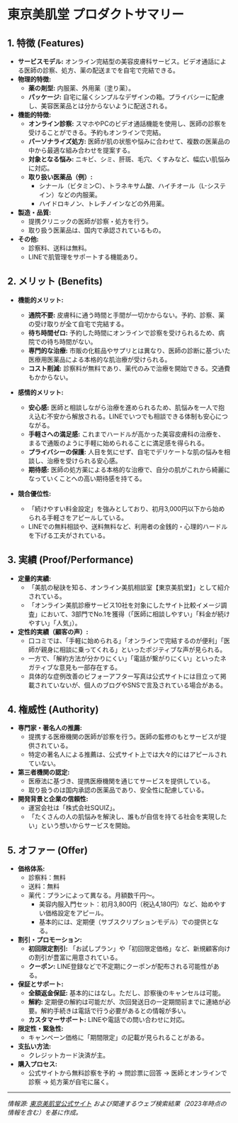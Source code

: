 
# 東京美肌堂 プロダクトサマリー

## 1. 特徴 (Features)

*   **サービスモデル:** オンライン完結型の美容皮膚科サービス。ビデオ通話による医師の診察、処方、薬の配送までを自宅で完結できる。
*   **物理的特徴:**
    *   **薬の剤型:** 内服薬、外用薬（塗り薬）。
    *   **パッケージ:** 自宅に届くシンプルなデザインの箱。プライバシーに配慮し、美容医薬品とは分からないように配送される。
*   **機能的特徴:**
    *   **オンライン診察:** スマホやPCのビデオ通話機能を使用し、医師の診察を受けることができる。予約もオンラインで完結。
    *   **パーソナライズ処方:** 医師が肌の状態や悩みに合わせて、複数の医薬品の中から最適な組み合わせを提案する。
    *   **対象となる悩み:** ニキビ、シミ、肝斑、毛穴、くすみなど、幅広い肌悩みに対応。
    *   **取り扱い医薬品（例）:**
        *   シナール（ビタミンC）、トラネキサム酸、ハイチオール（L-システイン）などの内服薬。
        *   ハイドロキノン、トレチノインなどの外用薬。
*   **製造・品質:**
    *   提携クリニックの医師が診察・処方を行う。
    *   取り扱う医薬品は、国内で承認されているもの。
*   **その他:**
    *   診察料、送料は無料。
    *   LINEで肌管理をサポートする機能あり。

## 2. メリット (Benefits)

*   **機能的メリット:**
    *   **通院不要:** 皮膚科に通う時間と手間が一切かからない。予約、診察、薬の受け取りが全て自宅で完結する。
    *   **待ち時間ゼロ:** 予約した時間にオンラインで診察を受けられるため、病院での待ち時間がない。
    *   **専門的な治療:** 市販の化粧品やサプリとは異なり、医師の診断に基づいた医療用医薬品による本格的な肌治療が受けられる。
    *   **コスト削減:** 診察料が無料であり、薬代のみで治療を開始できる。交通費もかからない。
*   **感情的メリット:**
    *   **安心感:** 医師と相談しながら治療を進められるため、肌悩みを一人で抱え込む不安から解放される。LINEでいつでも相談できる体制も安心につながる。
    *   **手軽さへの満足感:** これまでハードルが高かった美容皮膚科の治療を、まるで通販のように手軽に始められることに満足感を得られる。
    *   **プライバシーの保護:** 人目を気にせず、自宅でデリケートな肌の悩みを相談し、治療を受けられる安心感。
    - **期待感:** 医師の処方薬による本格的な治療で、自分の肌がこれから綺麗になっていくことへの高い期待感を持てる。

*   **競合優位性:**
    *   「続けやすい料金設定」を強みとしており、初月3,000円以下から始められる手軽さをアピールしている。
    *   LINEでの無料相談や、送料無料など、利用者の金銭的・心理的ハードルを下げる工夫がされている。

## 3. 実績 (Proof/Performance)

*   **定量的実績:**
    *   「美肌の秘訣を知る、オンライン美肌相談室【東京美肌堂】」として紹介されている。
    *   「オンライン美肌診療サービス10社を対象にしたサイト比較イメージ調査」において、3部門でNo.1を獲得（「医師に相談しやすい」「料金が続けやすい」「人気」）。
*   **定性的実績（顧客の声）:**
    *   口コミでは、「手軽に始められる」「オンラインで完結するのが便利」「医師が親身に相談に乗ってくれる」といったポジティブな声が見られる。
    *   一方で、「解約方法が分かりにくい」「電話が繋がりにくい」といったネガティブな意見も一部存在する。
    *   具体的な症例改善のビフォーアフター写真は公式サイトには目立って掲載されていないが、個人のブログやSNSで言及されている場合がある。

## 4. 権威性 (Authority)

*   **専門家・著名人の推薦:**
    *   提携する医療機関の医師が診察を行う。医師の監修のもとサービスが提供されている。
    *   特定の著名人による推薦は、公式サイト上では大々的にはアピールされていない。
*   **第三者機関の認定:**
    *   医療法に基づき、提携医療機関を通じてサービスを提供している。
    *   取り扱うのは国内承認の医薬品であり、安全性に配慮している。
*   **開発背景と企業の信頼性:**
    *   運営会社は「株式会社SQUIZ」。
    *   「たくさんの人の肌悩みを解決し、誰もが自信を持てる社会を実現したい」という想いからサービスを開始。

## 5. オファー (Offer)

*   **価格体系:**
    *   診察料：無料
    *   送料：無料
    *   薬代：プランによって異なる。月額数千円〜。
        *   美容内服入門セット：初月3,800円（税込4,180円）など、始めやすい価格設定をアピール。
        *   基本的には、定期便（サブスクリプションモデル）での提供となる。
*   **割引・プロモーション:**
    *   **初回限定割引:** 「お試しプラン」や「初回限定価格」など、新規顧客向けの割引が豊富に用意されている。
    *   **クーポン:** LINE登録などで不定期にクーポンが配布される可能性がある。
*   **保証とサポート:**
    *   **全額返金保証:** 基本的にはなし。ただし、診察後のキャンセルは可能。
    *   **解約:** 定期便の解約は可能だが、次回発送日の一定期間前までに連絡が必要。解約手続きは電話で行う必要があるとの情報が多い。
    *   **カスタマーサポート:** LINEや電話での問い合わせに対応。
*   **限定性・緊急性:**
    *   キャンペーン価格に「期間限定」の記載が見られることがある。
*   **支払い方法:**
    *   クレジットカード決済が主。
*   **購入プロセス:**
    *   公式サイトから無料診察を予約 → 問診票に回答 → 医師とオンラインで診察 → 処方薬が自宅に届く。

---
*情報源: [東京美肌堂公式サイト](https://bihadado.tokyo/) および関連するウェブ検索結果（2023年時点の情報を含む）を基に作成。*
